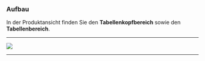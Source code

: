 ### Aufbau

In der Produktansicht finden Sie den **Tabellenkopfbereich** sowie den **Tabellenbereich**.

---
![](/Pictures/Web-Client/Produkt/Aufbau/aufbau_1.png)

---
